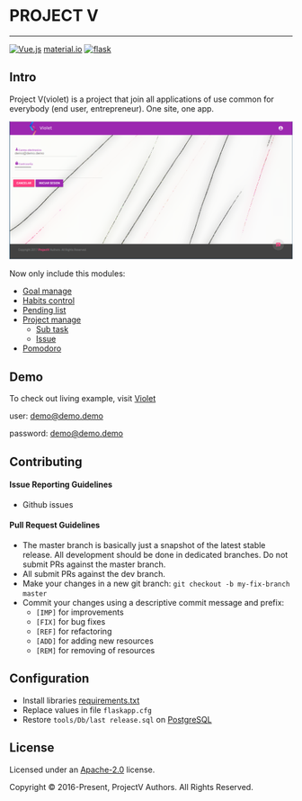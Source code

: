 # PROJECT V
---

[![Vue.js](https://vuejs.org/images/logo.png)](https://vuejs.org)
[material.io](https://material.io/)
[![flask](http://flask.pocoo.org/static/logo/flask.svg)](http://flask.pocoo.org/)

## Intro

Project V(violet) is a project that join all applications of use common
for everybody (end user, entrepreneur). One site, one app.

![Vue.js](screenshot/Home.png)

Now only include this modules:

* [Goal manage](screenshot/Objective.png)
* [Habits control](screenshot/Habit.png)
* [Pending list](screenshot/Pending.png)
* [Project manage](screenshot/Project.png)
    * [Sub task](screenshot/Project-sub-task.png)
    * [Issue](screenshot/Project-issue.png)
* [Pomodoro](screenshot/Pomodoro.png)

## Demo
To check out living example, visit [Violet](http://art0flife-zero1zero.rhcloud.com)

user: demo@demo.demo

password: demo@demo.demo


## Contributing
#### Issue Reporting Guidelines
* Github issues

#### Pull Request Guidelines
* The master branch is basically just a snapshot of the latest stable release.
  All development should be done in dedicated branches.
  Do not submit PRs against the master branch.
* All submit PRs against the dev branch.
* Make your changes in a new git branch:
  ``git checkout -b my-fix-branch master``
* Commit your changes using a descriptive commit message and prefix:
    * ``[IMP]`` for improvements
    * ``[FIX]`` for bug fixes
    * ``[REF]`` for refactoring
    * ``[ADD]`` for adding new resources
    * ``[REM]`` for removing of resources

## Configuration
* Install libraries [requirements.txt](requirements.txt)
* Replace values in file ``flaskapp.cfg``
* Restore ``tools/Db/last release.sql`` on [PostgreSQL](www.postgresql.org)



## License

Licensed under an [Apache-2.0](LICENSE) license.

Copyright © 2016-Present, ProjectV Authors. All Rights Reserved.
